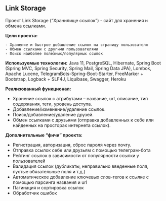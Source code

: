 ## Link Storage

Проект Link Storage (“Хранилище ссылок”) - сайт для хранения и обмена ссылками.


**Цели проекта:**

	- Хранение и быстрое добавление ссылок на страницу пользователя
	- Обмен ссылками с другими пользователями
	- Поиск наиболее полезных/популярных ссылок
  

**Используемые технологии:**
Java 11, PostgreSQL, Hibernate, Spring Boot (Spring MVC, Spring Security, Spring Mail, Spring Data JPA), Lombok, Apache Lucene, TelegramBots-Spring-Boot-Starter, FreeMarker + Bootstrap, Logback + SLF4J, Liquibase, Swagger, Heroku

**Реализованный функционал:**
- Хранение ссылок с атрибутами – название, url, описание, тип содержания, теги, уровень доступа.
- Добавление/изменение/удаление ссылок.
- Поиск/добавление/удаление друзей.
- Обмен ссылками с друзьями (отправка добавленных к себе или найденных на просторах интернета ссылок).

**Дополнительные “фичи” проекта:**
- Регистрация, авторизация, сброс пароля через почту.
- Отправка ссылок себе или друзьям с помощью телеграм-бота
- Рейтинг ссылок в зависимости от популярности ссылки у пользователей
- Валидация ссылок (дубликаты, неправильно введенные поля, пустые обязательные поля и т.д.)
- Автоматическое добавление ключевых слов-тегов к ссылке с помощью парсинга названия и url
- Пагинация и сортировка ссылок
- Обработчик ошибок
